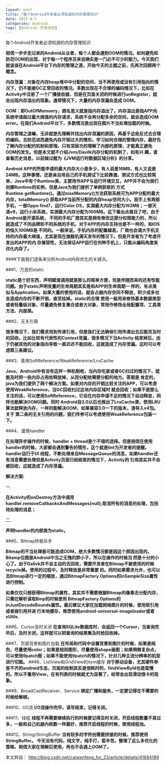 ```yaml
---
layout: post
title: "每个Android开发者必须知道的内存管理知识"
date: 2015-8-3
categories: Android
tags: [Android，开发经验]
---
```

每个Android开发者必须知道的内存管理知识

<!-- more -->

**相信一步步走过来的Android从业者，每个人都会遇到OOM的情况。如何避免和防范OOM的出现，对于每一个程序员来说确实是一门必不可少的能力。今天我们就谈谈在Android平台下内存的管理之道，开始今天的主题之前，先再次回顾两个概念。**

**内存泄漏：对象在内存heap堆中中分配的空间，当不再使用或没有引用指向的情况下，仍不能被GC正常回收的情况。多数出现在不合理的编码情况下，比如在 Activity中注册了一个广播接收器，但是在页面关闭的时候进行unRegister，就会出现内存溢出的现象。通常情况下，大量的内存泄漏会造成 OOM。**

**OOM：即OutOfMemoery，顾名思义就是指内存溢出了。内存溢出是指APP向系统申请超过最大阀值的内存请求，系统不会再分配多余的空间，就会造成OOM error。在我们Android平台下，多数情况是出现在图片不当处理加载的时候。**

**内存管理之道嘛，无非就是先理解并找出内存泄漏的原因，再基于这些反式去合理的编码，去防范进而避免内存开销过大的情形。学习如何合理的管理内存，最好先 了解内存分配的机制和原理。只有深层次的理解了内部的原理，才能真正避免OOM的发生。但是本文就不介绍Jvm/Davilk内存分配的机制了，如有兴 趣，请查看历史消息，以前做过题为《JVM运行时数据区域分析》的分享。**

**Android APP的所能申请的最大内存大小是多少，有人说是16MB，有人又说是24MB。这种事情，还是亲自用自己的手机测试下比较靠谱。测试方式也比较简单，Java中有个Runtime类，主要用作APP与运行环境交互，APP并不会为我们创建Runtime的实例，但是Java为我们提供了单例获取的 方式Runtime.getRuntime()。通过maxMemory()方法获取系统可为APP分配的最大内存，totalMemory() 获取APP当前所分配的内存heap空间大小。我手上有两部手机，一部Oppo find7，运行Color OS，实测最大内存分配为192MB；一部天语v9，运行小米系统，实测最大内存分配为100MB。这下看出点眉目了吧，由于Android是开源系统， 不同的手机厂商其实是拥有修改这部分权限能力的，所以就造成了不同品牌和不同系统的手机，对于APP的内存支持也是不一样的，和IOS的恒久100MB是 不同的。一般来说，手机内存的配置越高，厂商也会调大手机支持的内存最大阀值，尤其是现在旗舰机满天发布的情况下。但是开发者为了考虑开发出的APP的内 存兼容性，无法保证APP运行在何种手机上，只能从编码角度来优化内存了。**

####下面我们逐条来分析Android内存优化的关键点。

###1、万恶的static

**static是个好东西，声明赋值调用就是那么的简单方便，但是伴随而来的还有性能问题。由于static声明变量的生命周期其实是和APP的生命周期一 样的，有点类似与Application。如果大量的使用的话，就会占据内存空间不释放，积少成多也会造成内存的不断开销，直至挂掉。static的合理 使用一般用来修饰基本数据类型或者轻量级对象，尽量避免修复集合或者大对象，常用作修饰全局配置项、工具类方法、内部类。**

###2、无关引用

**很多情况下，我们需求用到传递引用，但是我们无法确保引用传递出去后能否及时的回收。比如比较有代表性的Context泄漏，很多情况下当Activity 结束掉后，由于仍被其他的对象指向导致一直迟迟不能回收，这就造成了内存泄漏。这时可以考虑第三条建议。**

###3、善用SoftReference/WeakReference/LruCache

**Java、Android中有没有这样一种机制呢，当内存吃紧或者GC扫过的情况下，就能及时把一些内存占用给释放掉，从而分配给需要分配的地方。答案是 肯定的，java为我们提供了两个解决方案。如果对内存的开销比较关注的APP，可以考虑使用WeakReference，当GC回收扫过这块内存区域时 就会回收；如果不是那么关注的话，可以使用SoftReference，它会在内存申请不足的情况下自动释放，同样也能解决OOM问题。同时 Android自3.0以后也推出了LruCache类，使用LRU算法就释放内存，一样的能解决OOM，如果兼容3.0一下的版本，请导入v4包。关于 第二条的无关引用的问题，我们传参可以考虑使用WeakReference包装一下。**

###4、谨慎handler

**在处理异步操作的时候，handler + thread是个不错的选择。但是相信在使用handler的时候，大家都会遇到警告的情形，这个就是lint为开发者的提醒。handler运行于UI 线程，不断处理来自MessageQueue的消息，如果handler还有消息需要处理但是Activity页面已经结束的情况下，Activity的 引用其实并不会被回收，这就造成了内存泄漏。**

**解决方案:**

一.

**在Activity的onDestroy方法中调用
handler.removeCallbacksAndMessages(null);取消所有的消息的处理，包括待处理的消息；**

二.

**声明handler的内部类为static。**

###5、Bitmap终极杀手

**Bitmap的不当处理极可能造成OOM，绝大多数情况都是因这个原因出现的。Bitamp位图是Android中当之无愧的胖小子，所以在操作的时候当 然是十分的小心了。由于Dalivk并不会主动的去回收，需要开发者在Bitmap不被使用的时候recycle掉。使用的过程中，及时释放是非常重要 的。同时如果需求允许，也可以去BItmap进行一定的缩放，通过BitmapFactory.Options的inSampleSize属性进行控制。** 

**如果仅仅只想获得Bitmap的属性，其实并不需要根据BItmap的像素去分配内存，只需在解析读取Bmp的时候使用 BitmapFactory.Options的inJustDecodeBounds属性。最后建议大家在加载网络图片的时候，使用软引用或者弱引用并进 行本地缓存，推荐使用android-universal-imageloader或者xUtils.**

###6、Cursor及时关闭
**在查询SQLite数据库时，会返回一个Cursor，当查询完毕后，及时关闭，这样就可以把查询的结果集及时给回收掉。**

###7、页面背景和图片加载
**在布局和代码中设置背景和图片的时候，如果是纯色，尽量使用color；如果是规则图形，尽量使用shape画图；如果稍微复杂点，可以使用9patch图；如果不能使用9patch的情况下，针对几种主流分辨率的机型进行切图。**
###8、ListView和GridView的item缓存
**对于移动设备，尤其硬件参差不齐的android生态，页面的绘制其实是很耗时的，findViewById也是蛮慢的。所以不重用View，在有列表的时候就尤为显著了，经常会出现滑动很卡的现象。**

###9、BroadCastReceiver、Service
**绑定广播和服务，一定要记得在不需要的时候给解绑。**

###10、I/O流
**I/O流操作完毕，读写结束，记得关闭。**

###11、线程
**线程不再需要继续执行的时候要记得及时关闭，开启线程数量不易过多，一般和自己机器内核数一样最好，推荐开启线程的时候，使用线程池。**

###12、String/StringBuffer
**当有较多的字符创需要拼接的时候，推荐使用StringBuffer。
今天没有代码，纯文字，纯手打，蛮辛苦。整理了这么多优化的策略，相信大家在理解后使用，再也不会遇上OOM了。**

本文转自：
<http://blog.csdn.net/caiwenfeng_for_23/article/details/41684189>